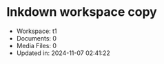 # Inkdown workspace copy
- Workspace: t1
- Documents: 0
- Media Files: 0
- Updated in: 2024-11-07 02:41:22